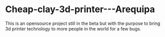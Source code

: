 # Cheap-clay-3d-printer---Arequipa
This is an opensource project still in the beta but with the purpose to bring 3d printer technology to more people in the world for a few bugs.
